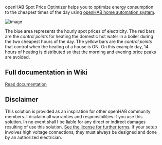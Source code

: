 openHAB Spot Price Optimizer helps you to optimize energy consumption to the cheapest times of the day using [openHAB home automation system](https://www.openhab.org/).

![image](https://github.com/masipila/openhab-spot-price-optimizer/assets/20110757/879e3ac7-a155-42c9-8402-175ad990087b)

The blue area represents the hourly spot prices of electricity. The red bars are the _control points_ for heating the domestic hot water in a boiler during the two cheapest hours of the day. The yellow bars are the _control points_ that control when the heating of a house is ON. On this example day, 14 hours of heating is distributed so that the morning and evening price peaks are avoided.

## Full documentation in Wiki
[Read documentation](https://github.com/masipila/openhab-spot-price-optimizer/wiki)

## Disclaimer
This solution is provided as an inspiration for other openHAB community members. I disclaim all warranties and responsibilities if you use this solution. In no event shall I be liable for any direct or indirect damages resulting of use this solution. [See the license for further terms](https://github.com/masipila/openhab-spot-price-optimizer/blob/main/LICENSE). If your setup involves high voltage connections, they must always be designed and done by an authorized electrician.